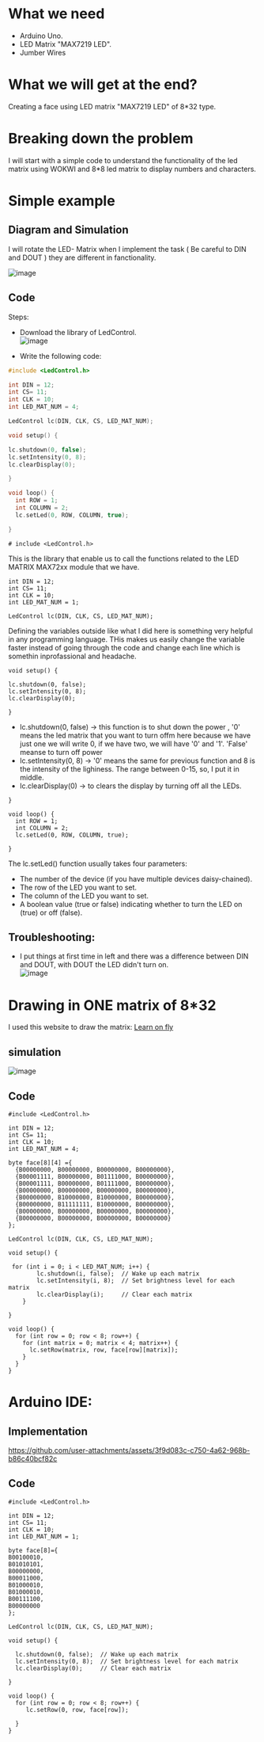 # What we need
- Arduino Uno.
- LED Matrix "MAX7219 LED".
- Jumber Wires

# What we will get at the end?
Creating a face using LED matrix "MAX7219 LED" of 8*32 type.



# Breaking down the problem
I will start with a simple code to understand the functionality of the led matrix using WOKWI and 8*8 led matrix to display numbers and characters. 


# Simple example 

## Diagram and Simulation
I will rotate the LED- Matrix when I implement the task ( Be careful to DIN and DOUT ) they are different in fanctionality.<br>

![image](https://github.com/user-attachments/assets/5a45510f-3525-4ff8-bf75-f5ae43a87449)


## Code 
Steps: 
- Download the library of LedControl. <br>
![image](https://github.com/user-attachments/assets/c0457a3f-7a54-46a6-9529-942c2bfb18d9)

- Write the following code: <br>

``` CPP
#include <LedControl.h>

int DIN = 12;
int CS= 11;
int CLK = 10;
int LED_MAT_NUM = 4;

LedControl lc(DIN, CLK, CS, LED_MAT_NUM);

void setup() {

lc.shutdown(0, false);
lc.setIntensity(0, 8);
lc.clearDisplay(0);

}

void loop() {
  int ROW = 1;
  int COLUMN = 2;
  lc.setLed(0, ROW, COLUMN, true);

}
```

```
# include <LedControl.h>
```
This is the library that enable us to call the functions related to the LED MATRIX MAX72xx module that we have. <br>

```
int DIN = 12;
int CS= 11;
int CLK = 10;
int LED_MAT_NUM = 1;

LedControl lc(DIN, CLK, CS, LED_MAT_NUM);

```
Defining the variables outside like what I did here is something very helpful in any programming language. THis makes us easily change the variable faster instead of going through the code and change each line which is somethin inprofassional and headache. <br>


```
void setup() {

lc.shutdown(0, false);
lc.setIntensity(0, 8);
lc.clearDisplay(0);

}
```

- lc.shutdown(0, false) -> this function is to shut down the power , '0' means the led matrix that you want to turn offm here because we have just one we will write 0, if we have two, we will have '0' and '1'. 'False' meanse to turn off power <br>
- lc.setIntensity(0, 8) -> '0' means the same for previous function and 8 is the intensity of the lighiness. The range between 0-15, so, I put it in middle. <br>
- lc.clearDisplay(0) -> to clears the display by turning off all the LEDs. <br>


```
}

void loop() {
  int ROW = 1;
  int COLUMN = 2;
  lc.setLed(0, ROW, COLUMN, true);

}
```

The lc.setLed() function usually takes four parameters: <br>

- The number of the device (if you have multiple devices daisy-chained).
- The row of the LED you want to set.
- The column of the LED you want to set.
- A boolean value (true or false) indicating whether to turn the LED on (true) or off (false).


## Troubleshooting:
- I put things at first time in left and there was a difference between DIN and DOUT, with DOUT the LED didn't turn on. <br>
![image](https://github.com/user-attachments/assets/b88dddd4-c937-4939-9ef2-e1a9202de28b)


# Drawing in ONE matrix of 8*32

I used this website to draw the matrix: [Learn on fly](https://www.riyas.org/2013/12/online-led-matrix-font-generator-with.html)

## simulation
![image](https://github.com/user-attachments/assets/5a16e381-7005-4098-8acb-ce8c5688f819)



## Code

```
#include <LedControl.h>

int DIN = 12;
int CS= 11;
int CLK = 10;
int LED_MAT_NUM = 4;

byte face[8][4] ={
  {B00000000, B00000000, B00000000, B00000000},
  {B00001111, B00000000, B01111000, B00000000},
  {B00001111, B00000000, B01111000, B00000000},
  {B00000000, B00000000, B00000000, B00000000},
  {B00000000, B10000000, B10000000, B00000000},
  {B00000000, B11111111, B10000000, B00000000},
  {B00000000, B00000000, B00000000, B00000000},
  {B00000000, B00000000, B00000000, B00000000}
};

LedControl lc(DIN, CLK, CS, LED_MAT_NUM);

void setup() {

 for (int i = 0; i < LED_MAT_NUM; i++) {
        lc.shutdown(i, false);  // Wake up each matrix
        lc.setIntensity(i, 8);  // Set brightness level for each matrix
        lc.clearDisplay(i);     // Clear each matrix
    }

}

void loop() {
  for (int row = 0; row < 8; row++) {
    for (int matrix = 0; matrix < 4; matrix++) {
      lc.setRow(matrix, row, face[row][matrix]);
    }
  }
}
```

# Arduino IDE: 

## Implementation
https://github.com/user-attachments/assets/3f9d083c-c750-4a62-968b-b86c40bcf82c

## Code
```
#include <LedControl.h>

int DIN = 12;
int CS= 11;
int CLK = 10;
int LED_MAT_NUM = 1;

byte face[8]={
B00100010,
B01010101,
B00000000,
B00011000,
B01000010,
B01000010,
B00111100,
B00000000
};

LedControl lc(DIN, CLK, CS, LED_MAT_NUM);

void setup() {
  
  lc.shutdown(0, false);  // Wake up each matrix
  lc.setIntensity(0, 8);  // Set brightness level for each matrix
  lc.clearDisplay(0);     // Clear each matrix

}

void loop() {
  for (int row = 0; row < 8; row++) {
     lc.setRow(0, row, face[row]);
    
  }
}
```



